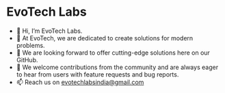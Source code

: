 # EvoTech Labs
- 👋 Hi, I’m EvoTech Labs.
- 👀 At EvoTech, we are dedicated to create solutions for modern problems.
- 🌱 We are looking forward to offer cutting-edge solutions here on our GitHub.
- 💞️ We welcome contributions from the community and are always eager to hear from users with feature requests and bug reports.
- 📫 Reach us on evotechlabsindia@gmail.com

<!---
evotechlabs/evotechlabs is a ✨ special ✨ repository because its `README.md` (this file) appears on your GitHub profile.
You can click the Preview link to take a look at your changes.
--->

